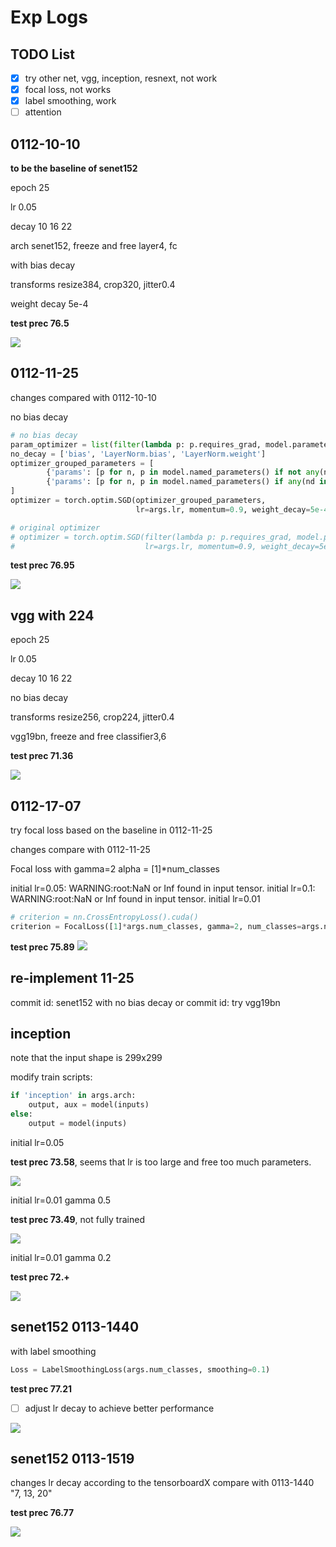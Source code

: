 # Exp Logs

## TODO List

- [x] try other net, vgg, inception, resnext, not work
- [x] focal loss, not works
- [x] label smoothing, work
- [ ] attention

## 0112-10-10

**to be the baseline of senet152**

epoch 25

lr 0.05

decay 10 16 22

arch senet152, freeze and free layer4, fc

with bias decay

transforms resize384, crop320, jitter0.4

weight decay 5e-4

**test prec 76.5**

![](MarkdownPic/0112-1010.png)


## 0112-11-25

changes compared with 0112-10-10

no bias decay
```python
# no bias decay
param_optimizer = list(filter(lambda p: p.requires_grad, model.parameters()))
no_decay = ['bias', 'LayerNorm.bias', 'LayerNorm.weight']
optimizer_grouped_parameters = [
        {'params': [p for n, p in model.named_parameters() if not any(nd in n for nd in no_decay) and p.requires_grad], 'weight_decay': 0.001},
        {'params': [p for n, p in model.named_parameters() if any(nd in n for nd in no_decay) and p.requires_grad], 'weight_decay': 0.0}
]
optimizer = torch.optim.SGD(optimizer_grouped_parameters,
                            lr=args.lr, momentum=0.9, weight_decay=5e-4)

# original optimizer
# optimizer = torch.optim.SGD(filter(lambda p: p.requires_grad, model.parameters()),
#                             lr=args.lr, momentum=0.9, weight_decay=5e-4)
```

**test prec 76.95**

![](MarkdownPic/0112-1125.png)


## vgg with 224

epoch 25

lr 0.05

decay 10 16 22

no bias decay

transforms resize256, crop224, jitter0.4

vgg19bn, freeze and free classifier3,6

**test prec 71.36**

![](MarkdownPic/0112-1210.png)


## 0112-17-07

try focal loss based on the baseline in 0112-11-25

changes compare with 0112-11-25

Focal loss with gamma=2 alpha = [1]*num_classes

initial lr=0.05: WARNING:root:NaN or Inf found in input tensor.
initial lr=0.1: WARNING:root:NaN or Inf found in input tensor.
initial lr=0.01


```python
# criterion = nn.CrossEntropyLoss().cuda()
criterion = FocalLoss([1]*args.num_classes, gamma=2, num_classes=args.num_classes).cuda()
```

**test prec 75.89**
![](MarkdownPic/0112-1716.png)


## re-implement 11-25

commit id: senet152 with no bias decay
or
commit id: try vgg19bn


## inception

note that the input shape is 299x299

modify train scripts:

```python
if 'inception' in args.arch:
    output, aux = model(inputs)
else:
    output = model(inputs)
```

initial lr=0.05

**test prec 73.58**, seems that lr is too large and free too much parameters.

![](MarkdownPic/0112-2017.png)


initial lr=0.01 gamma 0.5

**test prec 73.49**, not fully trained

![](MarkdownPic/0113-1248.png)


initial lr=0.01 gamma 0.2

**test prec 72.+**

![](MarkdownPic/0113-1345.png)


## senet152 0113-1440

with label smoothing
```python
Loss = LabelSmoothingLoss(args.num_classes, smoothing=0.1)
```

**test prec 77.21**

- [ ] adjust lr decay to achieve better performance

![](MarkdownPic/0113-1440.png)


## senet152 0113-1519

changes lr decay according to the tensorboardX compare with 0113-1440
"7, 13, 20"

**test prec 76.77**

![](MarkdownPic/0113-1519.png)